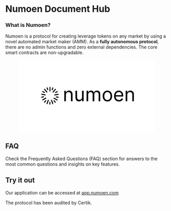 # Numoen Document Hub

### What is Numoen?

Numoen is a protocol for creating leverage tokens on any market by using a novel automated market maker (AMM). As a **fully autonomous protocol**, there are no admin functions and zero external dependencies. The core smart contracts are non-upgradable.

<figure><img src=".gitbook/assets/Group 87.png" alt=""><figcaption></figcaption></figure>

## FAQ

Check the Frequently Asked Questions (FAQ) section for answers to the most common questions and insights on key features.

## Try it out

Our application can be accessed at [app.numoen.com](http://app.numoen.com/)

The protocol has been audited by Certik.
